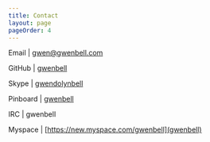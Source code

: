 ```yaml
---
title: Contact
layout: page
pageOrder: 4
---
```


Email | [gwen@gwenbell.com](mailto:gwen@gwenbell.com)

GitHub | [gwenbell](https://github.com/gwenbell)

Skype | [gwendolynbell](skype:gwendolynbell)

Pinboard | [gwenbell](https://pinboard.in/u:gwenbell)

IRC | gwenbell

Myspace | [https://new.myspace.com/gwenbell](gwenbell)